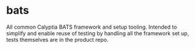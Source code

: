 # bats
All common Calyptia BATS framework and setup tooling. Intended to simplify and enable reuse of testing by handling all the framework set up, tests themselves are in the product repo.
